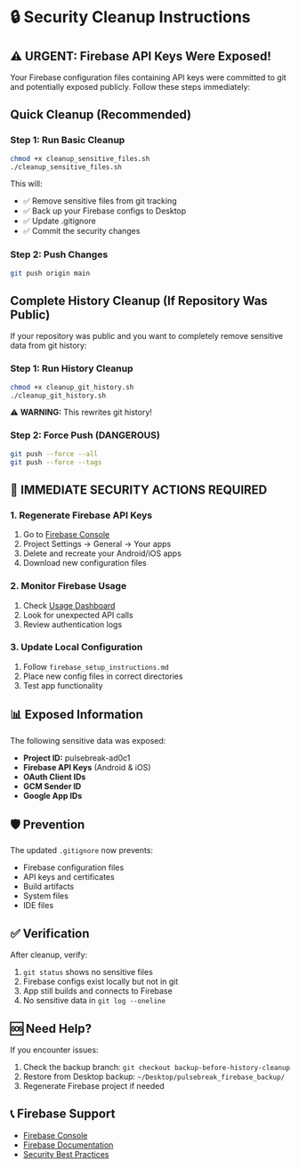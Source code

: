 # 🔒 Security Cleanup Instructions

## ⚠️ URGENT: Firebase API Keys Were Exposed!

Your Firebase configuration files containing API keys were committed to git and potentially exposed publicly. Follow these steps immediately:

## Quick Cleanup (Recommended)

### Step 1: Run Basic Cleanup
```bash
chmod +x cleanup_sensitive_files.sh
./cleanup_sensitive_files.sh
```

This will:
- ✅ Remove sensitive files from git tracking
- ✅ Back up your Firebase configs to Desktop
- ✅ Update .gitignore
- ✅ Commit the security changes

### Step 2: Push Changes
```bash
git push origin main
```

## Complete History Cleanup (If Repository Was Public)

If your repository was public and you want to completely remove sensitive data from git history:

### Step 1: Run History Cleanup
```bash
chmod +x cleanup_git_history.sh
./cleanup_git_history.sh
```

⚠️ **WARNING:** This rewrites git history!

### Step 2: Force Push (DANGEROUS)
```bash
git push --force --all
git push --force --tags
```

## 🚨 IMMEDIATE SECURITY ACTIONS REQUIRED

### 1. Regenerate Firebase API Keys
1. Go to [Firebase Console](https://console.firebase.google.com/project/pulsebreak-ad0c1)
2. Project Settings → General → Your apps
3. Delete and recreate your Android/iOS apps
4. Download new configuration files

### 2. Monitor Firebase Usage
1. Check [Usage Dashboard](https://console.firebase.google.com/project/pulsebreak-ad0c1/usage)
2. Look for unexpected API calls
3. Review authentication logs

### 3. Update Local Configuration
1. Follow `firebase_setup_instructions.md`
2. Place new config files in correct directories
3. Test app functionality

## 📊 Exposed Information

The following sensitive data was exposed:
- **Project ID:** pulsebreak-ad0c1
- **Firebase API Keys** (Android & iOS)
- **OAuth Client IDs**
- **GCM Sender ID**
- **Google App IDs**

## 🛡️ Prevention

The updated `.gitignore` now prevents:
- Firebase configuration files
- API keys and certificates
- Build artifacts
- System files
- IDE files

## ✅ Verification

After cleanup, verify:
1. `git status` shows no sensitive files
2. Firebase configs exist locally but not in git
3. App still builds and connects to Firebase
4. No sensitive data in `git log --oneline`

## 🆘 Need Help?

If you encounter issues:
1. Check the backup branch: `git checkout backup-before-history-cleanup`
2. Restore from Desktop backup: `~/Desktop/pulsebreak_firebase_backup/`
3. Regenerate Firebase project if needed

## 📞 Firebase Support

- [Firebase Console](https://console.firebase.google.com/)
- [Firebase Documentation](https://firebase.google.com/docs)
- [Security Best Practices](https://firebase.google.com/docs/projects/learn-more#project-identifiers)